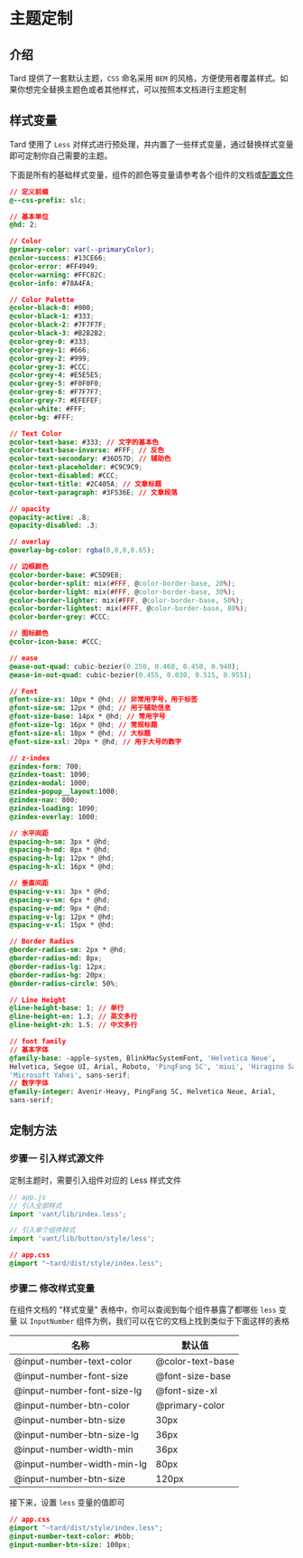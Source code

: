 # 主题定制

## 介绍
Tard 提供了一套默认主题，`CSS` 命名采用 `BEM` 的风格，方便使用者覆盖样式。如果你想完全替换主题色或者其他样式，可以按照本文档进行主题定制

## 样式变量
Tard 使用了 `Less` 对样式进行预处理，并内置了一些样式变量，通过替换样式变量即可定制你自己需要的主题。

下面是所有的基础样式变量，组件的颜色等变量请参考各个组件的文档或[配置文件](TODO)
```css
// 定义前缀
@--css-prefix: slc;

// 基本单位
@hd: 2;

// Color
@primary-color: var(--primaryColor);
@color-success: #13CE66;
@color-error: #FF4949;
@color-warning: #FFC82C;
@color-info: #78A4FA;

// Color Palette
@color-black-0: #000;
@color-black-1: #333;
@color-black-2: #7F7F7F;
@color-black-3: #B2B2B2;
@color-grey-0: #333;
@color-grey-1: #666;
@color-grey-2: #999;
@color-grey-3: #CCC;
@color-grey-4: #E5E5E5;
@color-grey-5: #F0F0F0;
@color-grey-6: #F7F7F7;
@color-grey-7: #EFEFEF;
@color-white: #FFF;
@color-bg: #FFF;

// Text Color
@color-text-base: #333; // 文字的基本色
@color-text-base-inverse: #FFF; // 反色
@color-text-secondary: #36D57D; // 辅助色
@color-text-placeholder: #C9C9C9;
@color-text-disabled: #CCC;
@color-text-title: #2C405A; // 文章标题
@color-text-paragraph: #3F536E; // 文章段落

// opacity
@opacity-active: .8;
@opacity-disabled: .3;

// overlay
@overlay-bg-color: rgba(0,0,0,0.65);

// 边框颜色
@color-border-base: #C5D9E8;
@color-border-split: mix(#FFF, @color-border-base, 20%);
@color-border-light: mix(#FFF, @color-border-base, 30%);
@color-border-lighter: mix(#FFF, @color-border-base, 50%);
@color-border-lightest: mix(#FFF, @color-border-base, 80%);
@color-border-grey: #CCC;

// 图标颜色
@color-icon-base: #CCC;

// ease
@ease-out-quad: cubic-bezier(0.250, 0.460, 0.450, 0.940);
@ease-in-out-quad: cubic-bezier(0.455, 0.030, 0.515, 0.955);

// Font
@font-size-xs: 10px * @hd; // 非常用字号，用于标签
@font-size-sm: 12px * @hd; // 用于辅助信息
@font-size-base: 14px * @hd; // 常用字号
@font-size-lg: 16px * @hd; // 常规标题
@font-size-xl: 18px * @hd; // 大标题
@font-size-xxl: 20px * @hd; // 用于大号的数字

// z-index
@zindex-form: 700;
@zindex-toast: 1090;
@zindex-modal: 1000;
@zindex-popup__layout:1000;
@zindex-nav: 800;
@zindex-loading: 1090;
@zindex-overlay: 1000;

// 水平间距
@spacing-h-sm: 3px * @hd;
@spacing-h-md: 8px * @hd;
@spacing-h-lg: 12px * @hd;
@spacing-h-xl: 16px * @hd;

// 垂直间距
@spacing-v-xs: 3px * @hd;
@spacing-v-sm: 6px * @hd;
@spacing-v-md: 9px * @hd;
@spacing-v-lg: 12px * @hd;
@spacing-v-xl: 15px * @hd;

// Border Radius
@border-radius-sm: 2px * @hd;
@border-radius-md: 8px;
@border-radius-lg: 12px;
@border-radius-hg: 20px;
@border-radius-circle: 50%;

// Line Height
@line-height-base: 1; // 单行
@line-height-en: 1.3; // 英文多行
@line-height-zh: 1.5; // 中文多行

// font family
// 基本字体
@family-base: -apple-system, BlinkMacSystemFont, 'Helvetica Neue',
Helvetica, Segoe UI, Arial, Roboto, 'PingFang SC', 'miui', 'Hiragino Sans GB',
'Microsoft Yahei', sans-serif;
// 数字字体
@family-integer: Avenir-Heavy, PingFang SC, Helvetica Neue, Arial,
sans-serif;
```

## 定制方法
### 步骤一 引入样式源文件
定制主题时，需要引入组件对应的 Less 样式文件

```js
// app.js
// 引入全部样式
import 'vant/lib/index.less';

// 引入单个组件样式
import 'vant/lib/button/style/less';
```


```css
// app.css
@import "~tard/dist/style/index.less";
```

### 步骤二 修改样式变量
在组件文档的 "样式变量" 表格中，你可以查阅到每个组件暴露了都哪些 `less` 变量
以 `InputNumber` 组件为例，我们可以在它的文档上找到类似于下面这样的表格

|  名称  | 默认值 |
|  ---- | ---- |
|  @input-number-text-color | @color-text-base |
|  @input-number-font-size | @font-size-base |
|  @input-number-font-size-lg  | @font-size-xl |
|  @input-number-btn-color | @primary-color |
|  @input-number-btn-size  | 30px |
|  @input-number-btn-size-lg  | 36px |
|  @input-number-width-min | 36px |
|  @input-number-width-min-lg | 80px |
|  @input-number-btn-size  | 120px |

接下来，设置 `less` 变量的值即可

```css
// app.css
@import "~tard/dist/style/index.less";
@input-number-text-color: #bbb;
@input-number-btn-size: 100px;
```

